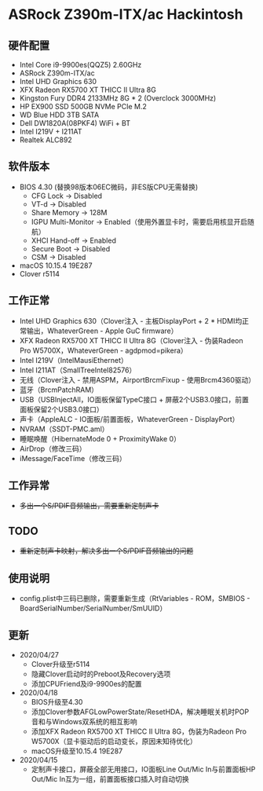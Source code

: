 # ASRock Z390m-ITX/ac Hackintosh

## 硬件配置
- Intel Core i9-9900es(QQZ5) 2.60GHz
- ASRock Z390m-ITX/ac
- Intel UHD Graphics 630
- XFX Radeon RX5700 XT THICC II Ultra 8G
- Kingston Fury DDR4 2133MHz 8G * 2 (Overclock 3000MHz)
- HP EX900 SSD 500GB NVMe PCIe M.2
- WD Blue HDD 3TB SATA
- Dell DW1820A(08PKF4) WiFi + BT
- Intel I219V + I211AT
- Realtek ALC892

## 软件版本
- BIOS 4.30 (替换98版本06EC微码，非ES版CPU无需替换)
  - CFG Lock -> Disabled
  - VT-d -> Disabled
  - Share Memory -> 128M
  - IGPU Multi-Monitor -> Enabled（使用外置显卡时，需要启用核显开启随航）
  - XHCI Hand-off -> Enabled
  - Secure Boot -> Disabled
  - CSM -> Disabled
- macOS 10.15.4 19E287
- Clover r5114

## 工作正常
- Intel UHD Graphics 630（Clover注入 - 主板DisplayPort + 2 * HDMI均正常输出，WhateverGreen - Apple GuC firmware）
- XFX Radeon RX5700 XT THICC II Ultra 8G（Clover注入 - 伪装Radeon Pro W5700X，WhateverGreen - agdpmod=pikera）
- Intel I219V（IntelMausiEthernet）
- Intel I211AT（SmallTreeIntel82576）
- 无线（Clover注入 - 禁用ASPM，AirportBrcmFixup - 使用Brcm4360驱动）
- 蓝牙（BrcmPatchRAM）
- USB（USBInjectAll，IO面板保留TypeC接口 + 屏蔽2个USB3.0接口，前置面板保留2个USB3.0接口）
- 声卡（AppleALC - IO面板/前置面板，WhateverGreen - DisplayPort）
- NVRAM（SSDT-PMC.aml）
- 睡眠唤醒（HibernateMode 0 + ProximityWake 0）
- AirDrop（修改三码）
- iMessage/FaceTime（修改三码）

## 工作异常
- ~~多出一个S/PDIF音频输出，需要重新定制声卡~~

## TODO
- ~~重新定制声卡映射，解决多出一个S/PDIF音频输出的问题~~

## 使用说明
- config.plist中三码已删除，需要重新生成（RtVariables - ROM，SMBIOS - BoardSerialNumber/SerialNumber/SmUUID）

## 更新
- 2020/04/27
  - Clover升级至r5114
  - 隐藏Clover启动时的Preboot及Recovery选项
  - 添加CPUFriend及i9-9900es的配置
- 2020/04/18
  - BIOS升级至4.30
  - 添加Clover参数AFGLowPowerState/ResetHDA，解决睡眠关机时POP音和与Windows双系统的相互影响
  - 添加XFX Radeon RX5700 XT THICC II Ultra 8G，伪装为Radeon Pro W5700X（显卡驱动后的启动变长，原因未知待优化）
  - macOS升级至10.15.4 19E287
- 2020/04/15
  - 定制声卡接口，屏蔽全部无用接口，IO面板Line Out/Mic In与前置面板HP Out/Mic In互为一组，前置面板接口插入时自动切换